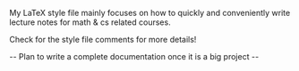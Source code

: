 My LaTeX style file mainly focuses on how to quickly and conveniently write lecture notes for math & cs related courses.

Check for the style file comments for more details!

-- Plan to write a complete documentation once it is a big project --
